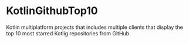 # KotlinGithubTop10
Kotlin multiplatform projects that includes multiple clients that display the top 10 most starred Kotlig repositories from GitHub.
